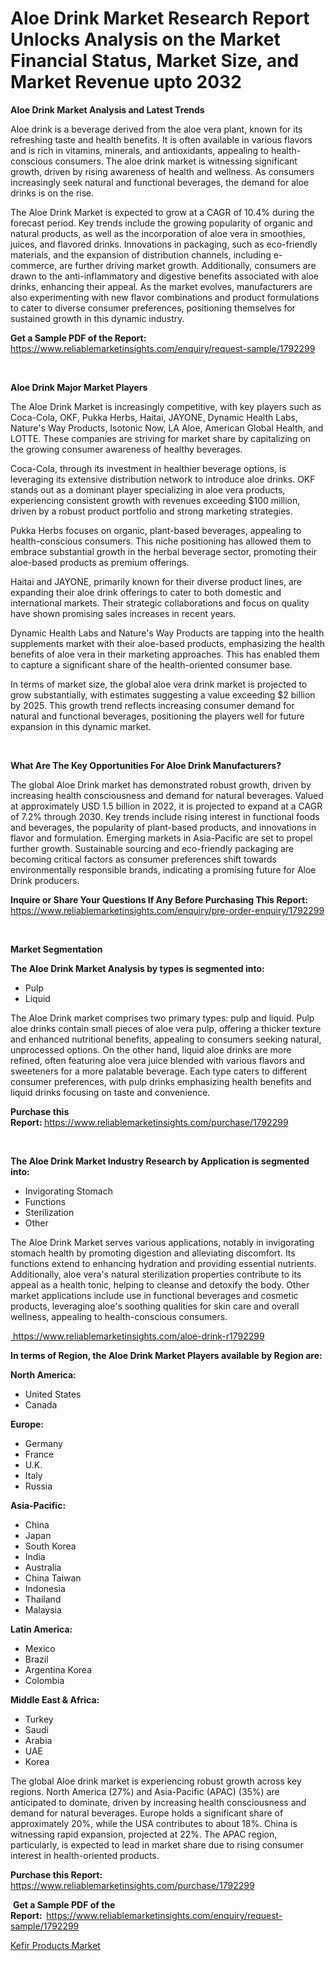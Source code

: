 <p><h1>Aloe Drink Market Research Report Unlocks Analysis on the Market Financial Status, Market Size, and Market Revenue upto 2032</h1></p><p><strong>Aloe Drink Market Analysis and Latest Trends</strong></p>
<p><p>Aloe drink is a beverage derived from the aloe vera plant, known for its refreshing taste and health benefits. It is often available in various flavors and is rich in vitamins, minerals, and antioxidants, appealing to health-conscious consumers. The aloe drink market is witnessing significant growth, driven by rising awareness of health and wellness. As consumers increasingly seek natural and functional beverages, the demand for aloe drinks is on the rise.</p><p>The Aloe Drink Market is expected to grow at a CAGR of 10.4% during the forecast period. Key trends include the growing popularity of organic and natural products, as well as the incorporation of aloe vera in smoothies, juices, and flavored drinks. Innovations in packaging, such as eco-friendly materials, and the expansion of distribution channels, including e-commerce, are further driving market growth. Additionally, consumers are drawn to the anti-inflammatory and digestive benefits associated with aloe drinks, enhancing their appeal. As the market evolves, manufacturers are also experimenting with new flavor combinations and product formulations to cater to diverse consumer preferences, positioning themselves for sustained growth in this dynamic industry.</p></p>
<p><strong>Get a Sample PDF of the Report:&nbsp;</strong> <a href="https://www.reliablemarketinsights.com/enquiry/request-sample/1792299?utm_campaign=2246&utm_medium=2&utm_source=Github&utm_content=ia&utm_term=07042025&utm_id=aloe-drink">https://www.reliablemarketinsights.com/enquiry/request-sample/1792299</a></p>
<p>&nbsp;</p>
<p><strong>Aloe Drink Major Market Players</strong></p>
<p><p>The Aloe Drink Market is increasingly competitive, with key players such as Coca-Cola, OKF, Pukka Herbs, Haitai, JAYONE, Dynamic Health Labs, Nature's Way Products, Isotonic Now, LA Aloe, American Global Health, and LOTTE. These companies are striving for market share by capitalizing on the growing consumer awareness of healthy beverages.</p><p>Coca-Cola, through its investment in healthier beverage options, is leveraging its extensive distribution network to introduce aloe drinks. OKF stands out as a dominant player specializing in aloe vera products, experiencing consistent growth with revenues exceeding $100 million, driven by a robust product portfolio and strong marketing strategies.</p><p>Pukka Herbs focuses on organic, plant-based beverages, appealing to health-conscious consumers. This niche positioning has allowed them to embrace substantial growth in the herbal beverage sector, promoting their aloe-based products as premium offerings.</p><p>Haitai and JAYONE, primarily known for their diverse product lines, are expanding their aloe drink offerings to cater to both domestic and international markets. Their strategic collaborations and focus on quality have shown promising sales increases in recent years.</p><p>Dynamic Health Labs and Nature's Way Products are tapping into the health supplements market with their aloe-based products, emphasizing the health benefits of aloe vera in their marketing approaches. This has enabled them to capture a significant share of the health-oriented consumer base.</p><p>In terms of market size, the global aloe vera drink market is projected to grow substantially, with estimates suggesting a value exceeding $2 billion by 2025. This growth trend reflects increasing consumer demand for natural and functional beverages, positioning the players well for future expansion in this dynamic market.</p></p>
<p>&nbsp;</p>
<p><strong>What Are The Key Opportunities For Aloe Drink Manufacturers?</strong></p>
<p><p>The global Aloe Drink market has demonstrated robust growth, driven by increasing health consciousness and demand for natural beverages. Valued at approximately USD 1.5 billion in 2022, it is projected to expand at a CAGR of 7.2% through 2030. Key trends include rising interest in functional foods and beverages, the popularity of plant-based products, and innovations in flavor and formulation. Emerging markets in Asia-Pacific are set to propel further growth. Sustainable sourcing and eco-friendly packaging are becoming critical factors as consumer preferences shift towards environmentally responsible brands, indicating a promising future for Aloe Drink producers.</p></p>
<p><strong>Inquire or Share Your Questions If Any Before Purchasing This Report:</strong> <a href="https://www.reliablemarketinsights.com/enquiry/pre-order-enquiry/1792299?utm_campaign=2246&utm_medium=2&utm_source=Github&utm_content=ia&utm_term=07042025&utm_id=aloe-drink">https://www.reliablemarketinsights.com/enquiry/pre-order-enquiry/1792299</a></p>
<p>&nbsp;</p>
<p><strong>Market Segmentation</strong></p>
<p><strong>The Aloe Drink Market Analysis by types is segmented into:</strong></p>
<p><ul><li>Pulp</li><li>Liquid</li></ul></p>
<p><p>The Aloe Drink market comprises two primary types: pulp and liquid. Pulp aloe drinks contain small pieces of aloe vera pulp, offering a thicker texture and enhanced nutritional benefits, appealing to consumers seeking natural, unprocessed options. On the other hand, liquid aloe drinks are more refined, often featuring aloe vera juice blended with various flavors and sweeteners for a more palatable beverage. Each type caters to different consumer preferences, with pulp drinks emphasizing health benefits and liquid drinks focusing on taste and convenience.</p></p>
<p><strong>Purchase this Report:&nbsp;</strong><a href="https://www.reliablemarketinsights.com/purchase/1792299?utm_campaign=2246&utm_medium=2&utm_source=Github&utm_content=ia&utm_term=07042025&utm_id=aloe-drink">https://www.reliablemarketinsights.com/purchase/1792299</a></p>
<p>&nbsp;</p>
<p><strong>The Aloe Drink Market Industry Research by Application is segmented into:</strong></p>
<p><ul><li>Invigorating Stomach</li><li>Functions</li><li>Sterilization</li><li>Other</li></ul></p>
<p><p>The Aloe Drink Market serves various applications, notably in invigorating stomach health by promoting digestion and alleviating discomfort. Its functions extend to enhancing hydration and providing essential nutrients. Additionally, aloe vera's natural sterilization properties contribute to its appeal as a health tonic, helping to cleanse and detoxify the body. Other market applications include use in functional beverages and cosmetic products, leveraging aloe's soothing qualities for skin care and overall wellness, appealing to health-conscious consumers.</p></p>
<p><a href="https://www.reliablemarketinsights.com/aloe-drink-r1792299?utm_campaign=2246&utm_medium=2&utm_source=Github&utm_content=ia&utm_term=07042025&utm_id=aloe-drink">&nbsp;https://www.reliablemarketinsights.com/aloe-drink-r1792299</a></p>
<p><strong>In terms of Region, the Aloe Drink Market Players available by Region are:</strong></p>
<p>
    <p> <strong> North America: </strong>
        <ul>
            <li>United States</li>
            <li>Canada</li>
        </ul>
        </p> 
    <p> <strong> Europe: </strong>
        <ul>
            <li>Germany</li>
            <li>France</li>
            <li>U.K.</li>
            <li>Italy</li>
            <li>Russia</li>
        </ul>
        </p> 
    <p> <strong> Asia-Pacific: </strong>
        <ul>
            <li>China</li>
            <li>Japan</li>
            <li>South Korea</li>
            <li>India</li>
            <li>Australia</li>
            <li>China Taiwan</li>
            <li>Indonesia</li>
            <li>Thailand</li>
            <li>Malaysia</li>
        </ul>
        </p> 
    <p> <strong> Latin America: </strong>
        <ul>
            <li>Mexico</li>
            <li>Brazil</li>
            <li>Argentina Korea</li>
            <li>Colombia</li>
        </ul>
        </p> 
    <p> <strong> Middle East & Africa: </strong>
        <ul>
            <li>Turkey</li>
            <li>Saudi</li>
            <li>Arabia</li>
            <li>UAE</li>
            <li>Korea</li>
        </ul>
    </p>
    </p>
<p><p>The global Aloe drink market is experiencing robust growth across key regions. North America (27%) and Asia-Pacific (APAC) (35%) are anticipated to dominate, driven by increasing health consciousness and demand for natural beverages. Europe holds a significant share of approximately 20%, while the USA contributes to about 18%. China is witnessing rapid expansion, projected at 22%. The APAC region, particularly, is expected to lead in market share due to rising consumer interest in health-oriented products.</p></p>
<p><strong>Purchase this Report: </strong><a href="https://www.reliablemarketinsights.com/purchase/1792299?utm_campaign=2246&utm_medium=2&utm_source=Github&utm_content=ia&utm_term=07042025&utm_id=aloe-drink">https://www.reliablemarketinsights.com/purchase/1792299</a></p>
<p>&nbsp;<strong>Get a Sample PDF of the Report:&nbsp;&nbsp;</strong><a href="https://www.reliablemarketinsights.com/enquiry/request-sample/1792299?utm_campaign=2246&utm_medium=2&utm_source=Github&utm_content=ia&utm_term=07042025&utm_id=aloe-drink">https://www.reliablemarketinsights.com/enquiry/request-sample/1792299</a></p>
<p><strong></strong></p>
<p><p><a href="https://github.com/MonroeBullock54/Market-Research-Report-List-2/blob/main/kefir-products-market.md?utm_campaign=2246&utm_medium=2&utm_source=Github&utm_content=ia&utm_term=07042025&utm_id=aloe-drink">Kefir Products Market</a></p></p>